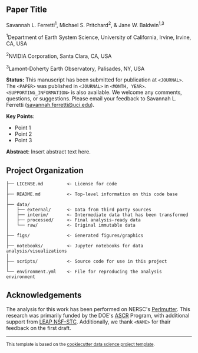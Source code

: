 Paper Title
------------

Savannah L. Ferretti<sup>1</sup>, Michael S. Pritchard<sup>2</sup>, & Jane W. Baldwin<sup>1,3</sup>

<sup>1</sup>Department of Earth System Science, University of California, Irvine, Irvine, CA, USA  

<sup>2</sup>NVIDIA Corporation, Santa Clara, CA, USA

<sup>3</sup>Lamont-Doherty Earth Observatory, Palisades, NY, USA  

**Status:** This manuscript has been submitted for publication at ```<JOURNAL>```. The ```<PAPER>``` was published in ```<JOURNAL>``` in ```<MONTH, YEAR>```. ```<SUPPORTING_INFORMATION>``` is also available.  We welcome any comments, questions, or suggestions. Please email your feedback to Savannah L. Ferretti (savannah.ferretti@uci.edu).

**Key Points**:
- Point 1
- Point 2
- Point 3

**Abstract**: Insert abstract text here.

Project Organization
------------
```
├── LICENSE.md         <- License for code
│
├── README.md          <- Top-level information on this code base
│
├── data/
│   ├── external/      <- Data from third party sources
│   ├── interim/       <- Intermediate data that has been transformed
│   ├── processed/     <- Final analysis-ready data
│   └── raw/           <- Original immutable data
│
├── figs/              <- Generated figures/graphics 
│
├── notebooks/         <- Jupyter notebooks for data analysis/visualizations
│
├── scripts/           <- Source code for use in this project     
│
└── environment.yml    <- File for reproducing the analysis environment
```

Acknowledgements
-------

The analysis for this work has been performed on NERSC's [Perlmutter](https://docs.nersc.gov/systems/perlmutter/architecture/). This research was primarily funded by the DOE's [ASCR](https://www.energy.gov/science/ascr/advanced-scientific-computing-research)
Program, with additional support from [LEAP NSF-STC](https://leap.columbia.edu/). Additionally, we thank ```<NAME>``` for thair feedback on the first draft.

--------
<p><small>This template is based on the <a target="_blank" href="https://drivendata.github.io/cookiecutter-data-science/">cookiecutter data science project template</a>.</small></p>
